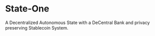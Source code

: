 # State-One
A Decentralized Autonomous State with a DeCentral Bank and privacy preserving Stablecoin System.
